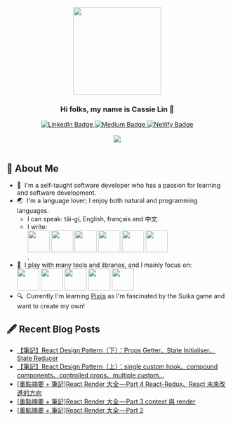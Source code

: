 <!--
**12cassie34/12cassie34** is a ✨ _special_ ✨ repository because its `README.md` (this file) appears on your GitHub profile.

Here are some ideas to get you started:

- 🔭 I’m currently working on ...
- 🌱 I’m currently learning ...
- 👯 I’m looking to collaborate on ...
- 🤔 I’m looking for help with ...
- 💬 Ask me about ...
- 📫 How to reach me: ...
- 😄 Pronouns: ...
- ⚡ Fun fact: ...
-->

<div id="header" align="center">
  <img src="https://camo.githubusercontent.com/f3a06148f8ed3f99878f02c218340262cfecd47f4264c251d8928d48f7dd768d/68747470733a2f2f6d656469612e67697068792e636f6d2f6d656469612f4a704c56714f673878545933456d6f5946372f67697068792e676966" width="200"/>
  <h3>Hi folks, my name is Cassie Lin 👋</h3>
  <div id="badges">
    <a href="https://www.linkedin.com/in/shanyulin" target="_blank" rel="noopener noreferrer">
      <img src="https://img.shields.io/badge/LinkedIn-blue?style=for-the-badge&logo=linkedin&logoColor=white" alt="LinkedIn Badge"/>
    </a>
    <a href="https://medium.com/@cassiecoding" target="_blank" rel="noopener noreferrer">
      <img src="https://img.shields.io/badge/Medium-12100E?style=for-the-badge&logo=medium&logoColor=white" alt="Medium Badge"/>
    </a>
    <a href="https://wonderful-meringue-9d1173.netlify.app/" target="_blank" rel="noopener noreferrer">
      <img src="https://img.shields.io/badge/Netlify-00C7B7?style=for-the-badge&logo=netlify&logoColor=white" alt="Netlify Badge" />
    </a>
  </div>
</div>

<br>

<div align="center">
  <img src="https://github-readme-stats.vercel.app/api/top-langs/?username=12cassie34&layout=compact&theme=vision-friendly-dark"/>
</div>

<br>

<div>
  <h2>🦢 About Me</h2>
  <ul>
    <li>📖&nbsp;&nbsp;I'm a self-taught software developer who has a passion for learning and software development.</li>
    <li>
      🌏&nbsp;&nbsp;I'm a language lover; I enjoy both natural and programming languages.
      <ul>
        <li>
          I can speak: tâi-gí, English, français and 中文.
        </li>
        <li>
          I write: 
          <div>
            <img src="https://cdn.jsdelivr.net/gh/devicons/devicon/icons/typescript/typescript-original.svg" width="50" height="50" />
            <img src="https://cdn.jsdelivr.net/gh/devicons/devicon/icons/javascript/javascript-original.svg" width="50" height="50" />
            <img src="https://cdn.jsdelivr.net/gh/devicons/devicon/icons/html5/html5-original.svg" width="50" height="50" />
            <img src="https://cdn.jsdelivr.net/gh/devicons/devicon/icons/css3/css3-original.svg" width="50" height="50" />
            <img src="https://cdn.jsdelivr.net/gh/devicons/devicon/icons/nodejs/nodejs-original.svg" width="50" height="50" />
            <img src="https://cdn.jsdelivr.net/gh/devicons/devicon/icons/python/python-original.svg" width="50" height="50" />
          </div>
          .
        </li>
      </ul>
    </li>
    <li>
      🧰&nbsp;&nbsp;I play with many tools and libraries, and I mainly focus on:
      <div>
          <img src="https://cdn.jsdelivr.net/gh/devicons/devicon/icons/react/react-original.svg" width="50" height="50" />
          <img src="https://cdn.jsdelivr.net/gh/devicons/devicon/icons/graphql/graphql-plain.svg" width="50" height="50" />
          <img src="https://cdn.jsdelivr.net/gh/devicons/devicon/icons/tailwindcss/tailwindcss-plain.svg" width="50" height="50" />
          <img src="https://cdn.jsdelivr.net/gh/devicons/devicon/icons/d3js/d3js-original.svg" width="50" height="50" />
          <img src="https://cdn.jsdelivr.net/gh/devicons/devicon/icons/materialui/materialui-original.svg" width="50" height="50" />
      </div>
    </li>
    <li>
      🔍&nbsp;&nbsp;Currently I'm learning <a href="https://pixijs.com/" target="_blank" rel="noopener noreferrer">Pixijs</a> as I'm fascinated by the Suika game and want to create my own!
    </li>
  </ul>
</div>

## 🖋 Recent Blog Posts
<!-- BLOG-POST-LIST:START -->
- [【筆記】React Design Pattern（下）：Props Getter、State Initialiser、State Reducer](https://medium.com/@cassiecoding/%E7%AD%86%E8%A8%98-react-design-pattern-%E4%B8%8B-props-getter-state-initialiser-state-reducer-54ae1b3d341a?source=rss-cabd0bfe92a------2)
- [【筆記】React Design Pattern（上）：single custom hook、compound components、controlled props、multiple custom…](https://medium.com/@cassiecoding/%E7%AD%86%E8%A8%98-react-design-pattern-%E4%B8%8A-single-custom-hook-compound-components-controlled-props-multiple-custom-af83be90772e?source=rss-cabd0bfe92a------2)
- [[重點摘要 + 筆記]React Render 大全 — Part 4 React-Redux、React 未來改進的方向](https://medium.com/@cassiecoding/%E9%87%8D%E9%BB%9E%E6%91%98%E8%A6%81-%E7%AD%86%E8%A8%98-react-render-%E5%A4%A7%E5%85%A8-part-4-react-redux-react-%E6%9C%AA%E4%BE%86%E6%94%B9%E9%80%B2%E7%9A%84%E6%96%B9%E5%90%91-4d05ec361b3b?source=rss-cabd0bfe92a------2)
- [[重點摘要 + 筆記]React Render 大全 — Part 3 context 與 render](https://medium.com/@cassiecoding/%E9%87%8D%E9%BB%9E%E6%91%98%E8%A6%81-%E7%AD%86%E8%A8%98-react-render-%E5%A4%A7%E5%85%A8-part-3-context-%E8%88%87-render-1099a2135071?source=rss-cabd0bfe92a------2)
- [[重點摘要 + 筆記]React Render 大全 — Part 2](https://medium.com/@cassiecoding/%E9%87%8D%E9%BB%9E%E6%91%98%E8%A6%81-%E7%AD%86%E8%A8%98-react-render-%E5%A4%A7%E5%85%A8-part-2-3001ac047791?source=rss-cabd0bfe92a------2)
<!-- BLOG-POST-LIST:END -->


